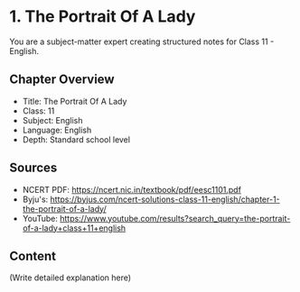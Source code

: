 # 1. The Portrait Of A Lady

You are a subject-matter expert creating structured notes for Class 11 - English.

## Chapter Overview
- Title: The Portrait Of A Lady
- Class: 11
- Subject: English
- Language: English
- Depth: Standard school level

## Sources
- NCERT PDF: https://ncert.nic.in/textbook/pdf/eesc1101.pdf
- Byju's: https://byjus.com/ncert-solutions-class-11-english/chapter-1-the-portrait-of-a-lady/
- YouTube: https://www.youtube.com/results?search_query=the-portrait-of-a-lady+class+11+english

## Content
(Write detailed explanation here)
